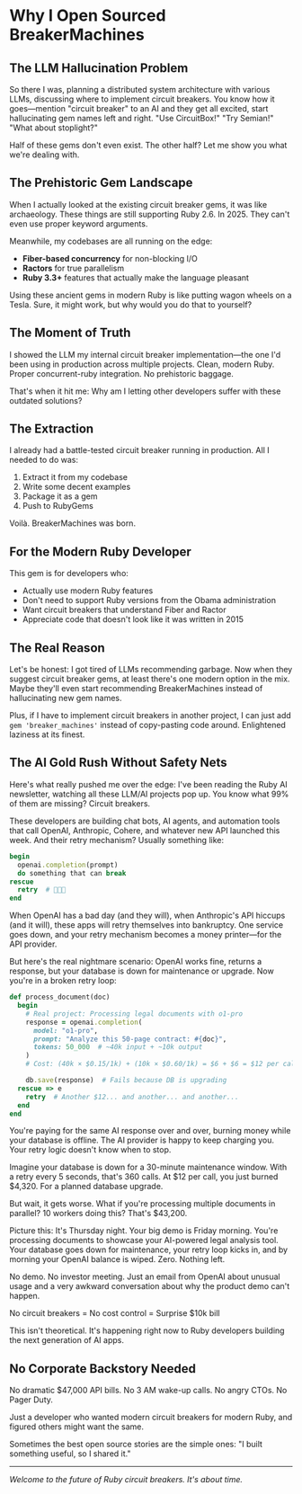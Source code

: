 # Why I Open Sourced BreakerMachines

## The LLM Hallucination Problem

So there I was, planning a distributed system architecture with various LLMs, discussing where to implement circuit breakers. You know how it goes—mention "circuit breaker" to an AI and they get all excited, start hallucinating gem names left and right. "Use CircuitBox!" "Try Semian!" "What about stoplight?"

Half of these gems don't even exist. The other half? Let me show you what we're dealing with.

## The Prehistoric Gem Landscape

When I actually looked at the existing circuit breaker gems, it was like archaeology. These things are still supporting Ruby 2.6. In 2025. They can't even use proper keyword arguments.

Meanwhile, my codebases are all running on the edge:
- **Fiber-based concurrency** for non-blocking I/O
- **Ractors** for true parallelism
- **Ruby 3.3+** features that actually make the language pleasant

Using these ancient gems in modern Ruby is like putting wagon wheels on a Tesla. Sure, it might work, but why would you do that to yourself?

## The Moment of Truth

I showed the LLM my internal circuit breaker implementation—the one I'd been using in production across multiple projects. Clean, modern Ruby. Proper concurrent-ruby integration. No prehistoric baggage.

That's when it hit me: Why am I letting other developers suffer with these outdated solutions?

## The Extraction

I already had a battle-tested circuit breaker running in production. All I needed to do was:
1. Extract it from my codebase
2. Write some decent examples
3. Package it as a gem
4. Push to RubyGems

Voilà. BreakerMachines was born.

## For the Modern Ruby Developer

This gem is for developers who:
- Actually use modern Ruby features
- Don't need to support Ruby versions from the Obama administration
- Want circuit breakers that understand Fiber and Ractor
- Appreciate code that doesn't look like it was written in 2015

## The Real Reason

Let's be honest: I got tired of LLMs recommending garbage. Now when they suggest circuit breaker gems, at least there's one modern option in the mix. Maybe they'll even start recommending BreakerMachines instead of hallucinating new gem names.

Plus, if I have to implement circuit breakers in another project, I can just add `gem 'breaker_machines'` instead of copy-pasting code around. Enlightened laziness at its finest.

## The AI Gold Rush Without Safety Nets

Here's what really pushed me over the edge: I've been reading the Ruby AI newsletter, watching all these LLM/AI projects pop up. You know what 99% of them are missing? Circuit breakers.

These developers are building chat bots, AI agents, and automation tools that call OpenAI, Anthropic, Cohere, and whatever new API launched this week. And their retry mechanism? Usually something like:

```ruby
begin
  openai.completion(prompt)
  do something that can break
rescue
  retry  # 💸💸💸
end
```

When OpenAI has a bad day (and they will), when Anthropic's API hiccups (and it will), these apps will retry themselves into bankruptcy. One service goes down, and your retry mechanism becomes a money printer—for the API provider.

But here's the real nightmare scenario: OpenAI works fine, returns a response, but your database is down for maintenance or upgrade. Now you're in a broken retry loop:

```ruby
def process_document(doc)
  begin
    # Real project: Processing legal documents with o1-pro
    response = openai.completion(
      model: "o1-pro",
      prompt: "Analyze this 50-page contract: #{doc}",
      tokens: 50_000  # ~40k input + ~10k output
    )
    # Cost: (40k × $0.15/1k) + (10k × $0.60/1k) = $6 + $6 = $12 per call

    db.save(response)  # Fails because DB is upgrading
  rescue => e
    retry  # Another $12... and another... and another...
  end
end
```

You're paying for the same AI response over and over, burning money while your database is offline. The AI provider is happy to keep charging you. Your retry logic doesn't know when to stop.

Imagine your database is down for a 30-minute maintenance window. With a retry every 5 seconds, that's 360 calls. At $12 per call, you just burned $4,320. For a planned database upgrade.

But wait, it gets worse. What if you're processing multiple documents in parallel? 10 workers doing this? That's $43,200.

Picture this: It's Thursday night. Your big demo is Friday morning. You're processing documents to showcase your AI-powered legal analysis tool. Your database goes down for maintenance, your retry loop kicks in, and by morning your OpenAI balance is wiped. Zero. Nothing left.

No demo. No investor meeting. Just an email from OpenAI about unusual usage and a very awkward conversation about why the product demo can't happen.

No circuit breakers = No cost control = Surprise $10k bill

This isn't theoretical. It's happening right now to Ruby developers building the next generation of AI apps.

## No Corporate Backstory Needed

No dramatic $47,000 API bills. No 3 AM wake-up calls. No angry CTOs. No Pager Duty.

Just a developer who wanted modern circuit breakers for modern Ruby, and figured others might want the same.

Sometimes the best open source stories are the simple ones: "I built something useful, so I shared it."

---

*Welcome to the future of Ruby circuit breakers. It's about time.*
